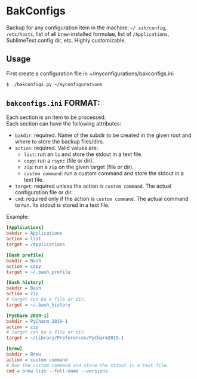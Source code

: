 # BakConfigs

Backup for any configuration item in the machine: `~/.ssh/config`, `/etc/hosts`, list of all `brew`-installed
formulae, list of `/Applications`, SublimeText config dir, etc. Highly customizable.

## Usage
First create a configuration file in ~/myconfigurations/bakconfigs.ini
```bash
$ ./bakconfigs.py ~/myconfigurations
```

## `bakconfigs.ini` FORMAT:
Each section is an item to be processed.   
Each section can have the following attributes:
- `bakdir`: required. Name of the subdir to be created in the given root and where to store the backup files/dirs.
- `action`: required. Valid values are:
    - `list`: run an `ls` and store the stdout in a text file.
    - `copy`: run a `rsync` (file or dir).
    - `zip`: run a `zip` on the given target (file or dir).
    - `custom command`: run a custom command and store the stdout in a text file.
- `target`: required unless the action is `custom command`. The actual configuration file or dir.
- `cmd`: required only if the action is `custom command`. The actual command to run. Its stdout is stored in a text file.

Example:

```ini
[Applications]
bakdir = Applications
action = list
target = /Applications

[Bash profile]
bakdir = Bash
action = copy
target = ~/.bash_profile

[Bash history]
bakdir = Bash
action = zip
# target can ba a file or dir.
target = ~/.bash_history

[PyCharm 2019-1]
bakdir = PyCharm 2019-1
action = zip
# target can ba a file or dir.
target = ~/Library/Preferences/PyCharm2019.1

[Brew]
bakdir = Brew
action = custom command
# Run the custom command and store the stdout in a text file.
cmd = brew list --full-name --versions
```